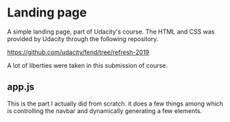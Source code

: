 # Landing page

A simple landing page, part of Udacity's course. The HTML and CSS was provided by Udacity through the following repository.

https://github.com/udacity/fend/tree/refresh-2019

A lot of liberties were taken in this submission of course.

## app.js

This is the part I actually did from scratch. it does a few things among which is controlling the navbar and dynamically generating a few elements.
